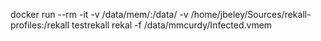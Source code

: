 docker run --rm -it -v /data/mem/:/data/ -v /home/jbeley/Sources/rekall-profiles:/rekall  testrekall rekal -f /data/mmcurdy/Infected.vmem